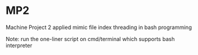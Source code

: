 # MP2
Machine Project 2 applied mimic file index threading in bash programming

Note:
  run the one-liner script on cmd/terminal which supports bash interpreter
